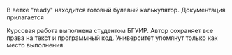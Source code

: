 В ветке "ready" находится готовый булевый калькулятор. Документация прилагается

Курсовая работа выполнена студентом БГУИР. Автор сохраняет все права на текст и программный код. Университет упомянут только как место выполнения.
